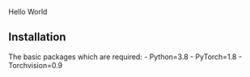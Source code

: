 Hello World

## Installation

The basic packages which are required:
    - Python=3.8
    - PyTorch=1.8
    - Torchvision=0.9
